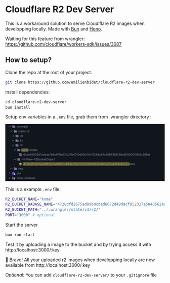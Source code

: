 # Cloudflare R2 Dev Server

This is a workaround solution to serve Cloudlflare R2 images when developping locally. Made with [Bun](https://bun.sh/) and [Hono](https://hono.dev/).

Waiting for this feature from wrangler:
https://github.com/cloudflare/workers-sdk/issues/3687

## How to setup?

Clone the repo at the root of your project.

```sh
git clone https://github.com/emilienbidet/cloudflare-r2-dev-server
```

Install dependencies:

```sh
cd cloudflare-r2-dev-server
bun install
```

Setup env variables in a `.env` file, grab them from .wrangler directory :

![](./docs/example.png)

This is a example `.env` file:

```sh
R2_BUCKET_NAME="kuma"
R2_BUCKET_DABASE_NAME="4728dfd2675ad89b0cdad6672d49dacf952327a5040562ad905e0baa743495c6"
R2_BUCKET_PATH="../.wrangler/state/v3/r2/"
PORT="3000" # optional
```

Start the server

```sh
bun run start
```

Test it by uploading a image to the bucket and by trying access it with http://localhost:3000/:key

🎉 Bravo! All your uploaded r2 images when developping locally are now available from http://localhost:3000/:key

_Optional:_ You can add `cloudflare-r2-dev-server/` to your `.gitignore` file
